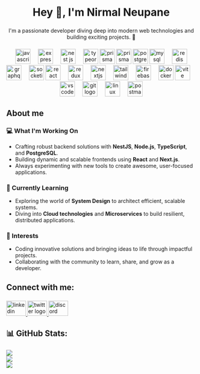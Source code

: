 <h1 align="center">Hey 👋, I'm Nirmal Neupane</h1>

###

<p align="center">I'm a passionate developer diving deep into modern web technologies and building exciting projects. 🚀</p>

###

<div align="center">
  <img width="12" />
  <img src="https://cdn.jsdelivr.net/gh/devicons/devicon/icons/javascript/javascript-original.svg" height="40" alt="javascript logo"  />
  <img width="12" />
  <img src="https://skillicons.dev/icons?i=express" height="40" alt="express logo"  />
  <img width="12" />
  <img src="https://www.vectorlogo.zone/logos/nestjs/nestjs-icon.svg" height="40" alt="nest js logo"  />
  <img width="12" />
  <img src="https://cdn.simpleicons.org/typeorm" height="40" alt="typeorm logo"  />
  <img src="https://cdn.simpleicons.org/prisma" height="40" alt="prisma logo"  />
  <img src="https://cdn.simpleicons.org/mongodb" height="40" alt="prisma logo"  />
  <img src="https://skillicons.dev/icons?i=postgres" height="40" alt="postgresql logo"  />
  <img src="https://cdn.simpleicons.org/mysql/4479A1" height="40" alt="mysql logo"  />
  <img width="12" />
  <img src="https://cdn.jsdelivr.net/gh/devicons/devicon/icons/redis/redis-original.svg" height="40" alt="redis logo"  />
  <img width="12" />
  <img src="https://cdn.jsdelivr.net/gh/devicons/devicon/icons/graphql/graphql-plain.svg" height="40" alt="graphql logo"  />
  <img width="12" />
  <img src="https://cdn.jsdelivr.net/gh/devicons/devicon/icons/socketio/socketio-original.svg" height="40" alt="socketio logo"  />
  <img src="https://skillicons.dev/icons?i=react" height="40" alt="react logo"  />
  <img width="12" />
  <img src="https://skillicons.dev/icons?i=redux" height="40" alt="redux logo"  />
  <img width="12" />
  <img src="https://skillicons.dev/icons?i=nextjs" height="40" alt="nextjs logo"  />
  <img width="12" />
  <img src="https://skillicons.dev/icons?i=tailwind" height="40" alt="tailwindcss logo"  />
  <img width="12" />
  <img src="https://skillicons.dev/icons?i=firebase" height="40" alt="firebase logo"  />
  <img width="12" />
  <img src="https://cdn.simpleicons.org/docker" height="40" alt="docker logo"  />
  <img src="https://skillicons.dev/icons?i=vite" height="40" alt="vite logo"  />
  <img width="12" />
  <img src="https://skillicons.dev/icons?i=vscode" height="40" alt="vscode logo"  />
  <img width="12" />
  <img src="https://skillicons.dev/icons?i=git" height="40" alt="git logo"  />
  <img width="12" />
  <img src="https://skillicons.dev/icons?i=linux" height="40" alt="linux logo"  />
  <img width="12" />
  <img src="https://skillicons.dev/icons?i=postman" height="40" alt="postman logo"  />
</div>

###

<h2 align="left">About me</h2>

### 💻 What I'm Working On
- Crafting robust backend solutions with **NestJS**, **Node.js**, **TypeScript**, and **PostgreSQL**.
- Building dynamic and scalable frontends using **React** and **Next.js**.
- Always experimenting with new tools to create awesome, user-focused applications.

### 🌱 Currently Learning
- Exploring the world of **System Design** to architect efficient, scalable systems.
- Diving into **Cloud technologies** and **Microservices** to build resilient, distributed applications.

### 👀 Interests
- Coding innovative solutions and bringing ideas to life through impactful projects.
- Collaborating with the community to learn, share, and grow as a developer.

###

<h2 align="left">Connect with me:</h2>


###
<div align="left">
  <a href="https://www.linkedin.com/in/nirmal-neupane-66556220a/" target="_blank">
    <img src="https://raw.githubusercontent.com/maurodesouza/profile-readme-generator/master/src/assets/icons/social/linkedin/default.svg" width="52" height="40" alt="linkedin logo"  />
  </a>
  <a href="https://twitter.com/NirmalN87366366" target="_blank">
    <img src="https://raw.githubusercontent.com/maurodesouza/profile-readme-generator/master/src/assets/icons/social/twitter/default.svg" width="52" height="40" alt="twitter logo"  />
  </a>
  <a href="https://discord.com/users/nirmal_neupane9484" target="_blank">
    <img src="https://raw.githubusercontent.com/maurodesouza/profile-readme-generator/master/src/assets/icons/social/discord/default.svg" width="52" height="40" alt="discord logo"  />
  </a>
</div>



###

<h2 align="left">📊 GitHub Stats:</h2>


###
![](https://github-readme-stats.vercel.app/api?username=NirmalNyaupane&theme=dark&hide_border=false&include_all_commits=false&count_private=true)<br/>
![](https://github-readme-streak-stats.herokuapp.com/?user=NirmalNyaupane&theme=dark&hide_border=false)<br/>
![](https://github-readme-stats.vercel.app/api/top-langs/?username=NirmalNyaupane&theme=dark&hide_border=false&include_all_commits=false&count_private=true&layout=compact)

